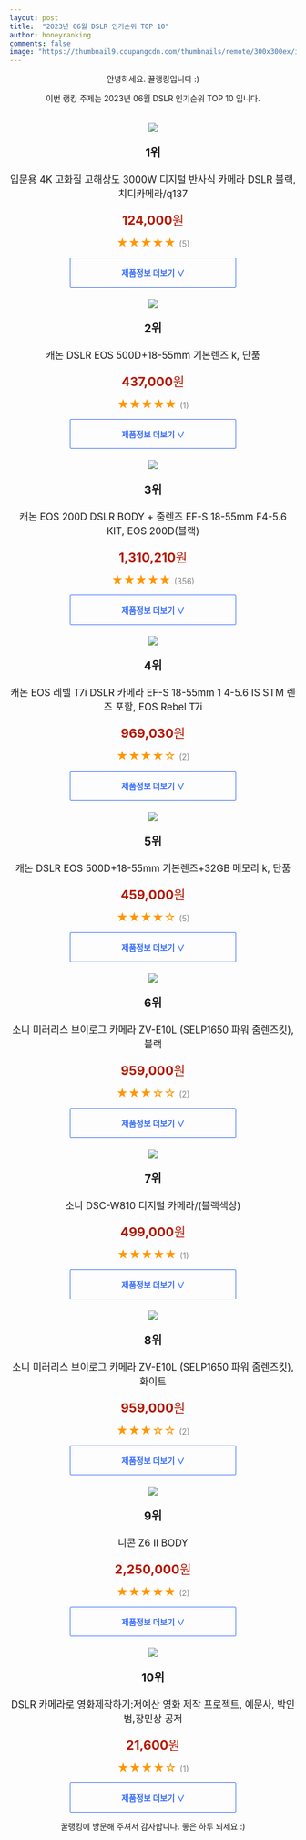 ```yaml
---
layout: post
title:  "2023년 06월 DSLR 인기순위 TOP 10"
author: honeyranking
comments: false
image: "https://thumbnail9.coupangcdn.com/thumbnails/remote/300x300ex/image/vendor_inventory/914d/edaebcccad7ff0ca6162133b8e56e86c383301d368723085d23148021ff2.png"
---
```

<p style="text-align: center;">안녕하세요. 꿀랭킹입니다 :)</p>
<p style="text-align: center;">이번 랭킹 주제는 2023년 06월 DSLR 인기순위 TOP 10 입니다.</p><center><img src="https://thumbnail9.coupangcdn.com/thumbnails/remote/300x300ex/image/vendor_inventory/914d/edaebcccad7ff0ca6162133b8e56e86c383301d368723085d23148021ff2.png" style="margin-top:20px" /></center><p style="text-align: center; font-size: 20px"><b>1위</b></p><p style="text-align: center; font-size: 17px">입문용 4K 고화질 고해상도 3000W 디지털 반사식 카메라 DSLR 블랙, 치디카메라/q137</p><p style="text-align: center;"><span style="color: #b61800; font-size: 22px;"><b>124,000</b>원</span></p><p style="text-align: center;"><span style="color: #ff9600; font-size: 20px;">★★★★★ </span><span style="color: #878787;">(5)</span></p><center><a href="https://link.coupang.com/a/07Jtj"><div style="font-size: 14px; display: inline-block; padding: 15px 90px; color: #346aff; border-radius: 2px; border: 1px solid #346aff; cursor: pointer;"><b>제품정보 더보기 &or;</b></div></a></center><center><img src="https://thumbnail9.coupangcdn.com/thumbnails/remote/300x300ex/image/vendor_inventory/1679/1601c38533de45ac9b8672252af3847910956d286dd27daaf23b9e59cc83.jpg" style="margin-top:20px" /></center><p style="text-align: center; font-size: 20px"><b>2위</b></p><p style="text-align: center; font-size: 17px">캐논 DSLR EOS 500D+18-55mm 기본렌즈 k, 단품</p><p style="text-align: center;"><span style="color: #b61800; font-size: 22px;"><b>437,000</b>원</span></p><p style="text-align: center;"><span style="color: #ff9600; font-size: 20px;">★★★★★ </span><span style="color: #878787;">(1)</span></p><center><a href="https://link.coupang.com/a/07Jtk"><div style="font-size: 14px; display: inline-block; padding: 15px 90px; color: #346aff; border-radius: 2px; border: 1px solid #346aff; cursor: pointer;"><b>제품정보 더보기 &or;</b></div></a></center><center><img src="https://thumbnail9.coupangcdn.com/thumbnails/remote/300x300ex/image/vendor_inventory/f53c/1e2caf7518695a09b1289e3d47248347435f160a3c5ee2e9616447fed66b.jpg" style="margin-top:20px" /></center><p style="text-align: center; font-size: 20px"><b>3위</b></p><p style="text-align: center; font-size: 17px">캐논 EOS 200D DSLR BODY + 줌렌즈 EF-S 18-55mm F4-5.6 KIT, EOS 200D(블랙)</p><p style="text-align: center;"><span style="color: #b61800; font-size: 22px;"><b>1,310,210</b>원</span></p><p style="text-align: center;"><span style="color: #ff9600; font-size: 20px;">★★★★★ </span><span style="color: #878787;">(356)</span></p><center><a href="https://link.coupang.com/a/07Jtm"><div style="font-size: 14px; display: inline-block; padding: 15px 90px; color: #346aff; border-radius: 2px; border: 1px solid #346aff; cursor: pointer;"><b>제품정보 더보기 &or;</b></div></a></center><center><img src="https://thumbnail9.coupangcdn.com/thumbnails/remote/300x300ex/image/vendor_inventory/beaf/c17f79c252925d337fc90029e88f9971b813cf323252115fb0ef1445e85c.jpg" style="margin-top:20px" /></center><p style="text-align: center; font-size: 20px"><b>4위</b></p><p style="text-align: center; font-size: 17px">캐논 EOS 레벨 T7i DSLR 카메라 EF-S 18-55mm 1 4-5.6 IS STM 렌즈 포함, EOS Rebel T7i</p><p style="text-align: center;"><span style="color: #b61800; font-size: 22px;"><b>969,030</b>원</span></p><p style="text-align: center;"><span style="color: #ff9600; font-size: 20px;">★★★★☆ </span><span style="color: #878787;">(2)</span></p><center><a href="https://link.coupang.com/a/07Jtn"><div style="font-size: 14px; display: inline-block; padding: 15px 90px; color: #346aff; border-radius: 2px; border: 1px solid #346aff; cursor: pointer;"><b>제품정보 더보기 &or;</b></div></a></center><center><img src="https://thumbnail9.coupangcdn.com/thumbnails/remote/300x300ex/image/vendor_inventory/1679/1601c38533de45ac9b8672252af3847910956d286dd27daaf23b9e59cc83.jpg" style="margin-top:20px" /></center><p style="text-align: center; font-size: 20px"><b>5위</b></p><p style="text-align: center; font-size: 17px">캐논 DSLR EOS 500D+18-55mm 기본렌즈+32GB 메모리 k, 단품</p><p style="text-align: center;"><span style="color: #b61800; font-size: 22px;"><b>459,000</b>원</span></p><p style="text-align: center;"><span style="color: #ff9600; font-size: 20px;">★★★★☆ </span><span style="color: #878787;">(5)</span></p><center><a href="https://link.coupang.com/a/07Jtp"><div style="font-size: 14px; display: inline-block; padding: 15px 90px; color: #346aff; border-radius: 2px; border: 1px solid #346aff; cursor: pointer;"><b>제품정보 더보기 &or;</b></div></a></center><center><img src="https://thumbnail6.coupangcdn.com/thumbnails/remote/300x300ex/image/vendor_inventory/9ba7/a7dff8c4427c177bbb8acfb31f0c4101230376b65adaa882cc65ab614abf.jpg" style="margin-top:20px" /></center><p style="text-align: center; font-size: 20px"><b>6위</b></p><p style="text-align: center; font-size: 17px">소니 미러리스 브이로그 카메라 ZV-E10L (SELP1650 파워 줌렌즈킷), 블랙</p><p style="text-align: center;"><span style="color: #b61800; font-size: 22px;"><b>959,000</b>원</span></p><p style="text-align: center;"><span style="color: #ff9600; font-size: 20px;">★★★☆☆ </span><span style="color: #878787;">(2)</span></p><center><a href="https://link.coupang.com/a/07Jtq"><div style="font-size: 14px; display: inline-block; padding: 15px 90px; color: #346aff; border-radius: 2px; border: 1px solid #346aff; cursor: pointer;"><b>제품정보 더보기 &or;</b></div></a></center><center><img src="https://thumbnail10.coupangcdn.com/thumbnails/remote/300x300ex/image/vendor_inventory/eef8/2f114331256c6467166b58e4b24af7bd1f439b8da7342b70d4cf9aefc1e5.jpg" style="margin-top:20px" /></center><p style="text-align: center; font-size: 20px"><b>7위</b></p><p style="text-align: center; font-size: 17px">소니 DSC-W810 디지털 카메라/(블랙색상)</p><p style="text-align: center;"><span style="color: #b61800; font-size: 22px;"><b>499,000</b>원</span></p><p style="text-align: center;"><span style="color: #ff9600; font-size: 20px;">★★★★★ </span><span style="color: #878787;">(1)</span></p><center><a href="https://link.coupang.com/a/07Jtr"><div style="font-size: 14px; display: inline-block; padding: 15px 90px; color: #346aff; border-radius: 2px; border: 1px solid #346aff; cursor: pointer;"><b>제품정보 더보기 &or;</b></div></a></center><center><img src="https://thumbnail9.coupangcdn.com/thumbnails/remote/300x300ex/image/vendor_inventory/b09c/d83deb1a3f6d88fad7429c4374de5f238eb9bd781da1ed58516d2840469c.jpg" style="margin-top:20px" /></center><p style="text-align: center; font-size: 20px"><b>8위</b></p><p style="text-align: center; font-size: 17px">소니 미러리스 브이로그 카메라 ZV-E10L (SELP1650 파워 줌렌즈킷), 화이트</p><p style="text-align: center;"><span style="color: #b61800; font-size: 22px;"><b>959,000</b>원</span></p><p style="text-align: center;"><span style="color: #ff9600; font-size: 20px;">★★★☆☆ </span><span style="color: #878787;">(2)</span></p><center><a href="https://link.coupang.com/a/07Jts"><div style="font-size: 14px; display: inline-block; padding: 15px 90px; color: #346aff; border-radius: 2px; border: 1px solid #346aff; cursor: pointer;"><b>제품정보 더보기 &or;</b></div></a></center><center><img src="https://thumbnail7.coupangcdn.com/thumbnails/remote/300x300ex/image/vendor_inventory/5d1f/f029eb9653ac39f9306cc29de072f5c7571533ab6ce3bfa3feb5543db8e9.jpg" style="margin-top:20px" /></center><p style="text-align: center; font-size: 20px"><b>9위</b></p><p style="text-align: center; font-size: 17px">니콘 Z6 II BODY</p><p style="text-align: center;"><span style="color: #b61800; font-size: 22px;"><b>2,250,000</b>원</span></p><p style="text-align: center;"><span style="color: #ff9600; font-size: 20px;">★★★★★ </span><span style="color: #878787;">(2)</span></p><center><a href="https://link.coupang.com/a/07Jtu"><div style="font-size: 14px; display: inline-block; padding: 15px 90px; color: #346aff; border-radius: 2px; border: 1px solid #346aff; cursor: pointer;"><b>제품정보 더보기 &or;</b></div></a></center><center><img src="https://thumbnail8.coupangcdn.com/thumbnails/remote/300x300ex/image/vendor_inventory/318c/bb14b769f2e2d10e83157af71a2f15e81a66a028f4b7758f224870a3f458.png" style="margin-top:20px" /></center><p style="text-align: center; font-size: 20px"><b>10위</b></p><p style="text-align: center; font-size: 17px">DSLR 카메라로 영화제작하기:저예산 영화 제작 프로젝트, 예문사, 박인범,장민상 공저</p><p style="text-align: center;"><span style="color: #b61800; font-size: 22px;"><b>21,600</b>원</span></p><p style="text-align: center;"><span style="color: #ff9600; font-size: 20px;">★★★★☆ </span><span style="color: #878787;">(1)</span></p><center><a href="https://link.coupang.com/a/07Jtw"><div style="font-size: 14px; display: inline-block; padding: 15px 90px; color: #346aff; border-radius: 2px; border: 1px solid #346aff; cursor: pointer;"><b>제품정보 더보기 &or;</b></div></a></center><p style="text-align: center;">꿀랭킹에 방문해 주셔서 감사합니다. 좋은 하루 되세요 :)</p>